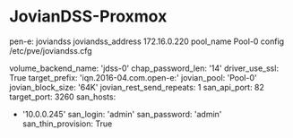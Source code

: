# JovianDSS-Proxmox


pen-e: joviandss
        joviandss_address 172.16.0.220
        pool_name Pool-0
        config /etc/pve/joviandss.cfg

volume_backend_name: 'jdss-0'
chap_password_len: '14'
driver_use_ssl: True
target_prefix: 'iqn.2016-04.com.open-e:'
jovian_pool: 'Pool-0'
jovian_block_size: '64K'
jovian_rest_send_repeats: 1
san_api_port: 82
target_port: 3260
san_hosts: 
  - '10.0.0.245'
san_login: 'admin'
san_password: 'admin'
san_thin_provision: True
